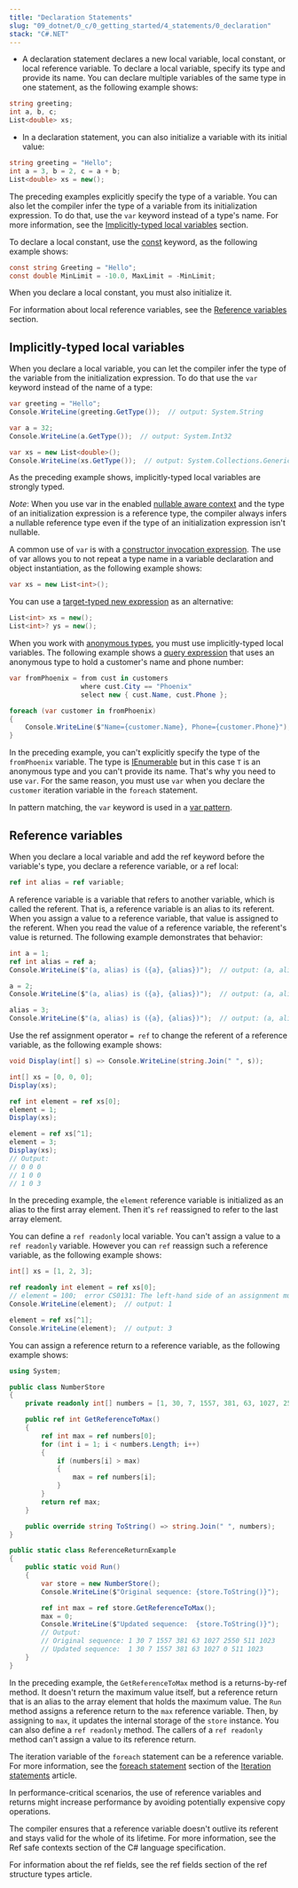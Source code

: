 ```yaml
---
title: "Declaration Statements"
slug: "09_dotnet/0_c/0_getting_started/4_statements/0_declaration"
stack: "C#.NET"
---
```


- A declaration statement declares a new local variable, local constant, or local reference variable. To declare a local variable, specify its type and provide its name. You can declare multiple variables of the same type in one statement, as the following example shows:

```csharp
string greeting;
int a, b, c;
List<double> xs;
```

- In a declaration statement, you can also initialize a variable with its initial value:

```csharp
string greeting = "Hello";
int a = 3, b = 2, c = a + b;
List<double> xs = new();
```

The preceding examples explicitly specify the type of a variable. You can also let the compiler infer the type of a variable from its initialization expression. To do that, use the `var` keyword instead of a type's name. For more information, see the [Implicitly-typed local variables](https://learn.microsoft.com/en-us/09_dotnet/csharp/language-reference/statements/declarations#implicitly-typed-local-variables) section.

To declare a local constant, use the [const](https://learn.microsoft.com/en-us/09_dotnet/csharp/language-reference/keywords/const) keyword, as the following example shows:

```csharp
const string Greeting = "Hello";
const double MinLimit = -10.0, MaxLimit = -MinLimit;
```

When you declare a local constant, you must also initialize it.

For information about local reference variables, see the [Reference variables](https://learn.microsoft.com/en-us/09_dotnet/csharp/language-reference/statements/declarations#reference-variables) section.

## Implicitly-typed local variables

When you declare a local variable, you can let the compiler infer the type of the variable from the initialization expression. To do that use the `var` keyword instead of the name of a type:

```csharp
var greeting = "Hello";
Console.WriteLine(greeting.GetType());  // output: System.String

var a = 32;
Console.WriteLine(a.GetType());  // output: System.Int32

var xs = new List<double>();
Console.WriteLine(xs.GetType());  // output: System.Collections.Generic.List`1[System.Double]
```

As the preceding example shows, implicitly-typed local variables are strongly typed.

_Note_: When you use var in the enabled [nullable aware context](https://learn.microsoft.com/en-us/09_dotnet/csharp/language-reference/builtin-types/nullable-reference-types) and the type of an initialization expression is a reference type, the compiler always infers a nullable reference type even if the type of an initialization expression isn't nullable.

A common use of `var` is with a [constructor invocation expression](https://learn.microsoft.com/en-us/09_dotnet/csharp/language-reference/operators/new-operator#constructor-invocation). The use of var allows you to not repeat a type name in a variable declaration and object instantiation, as the following example shows:

```csharp
var xs = new List<int>();
```

You can use a [target-typed new expression](https://learn.microsoft.com/en-us/09_dotnet/csharp/language-reference/operators/new-operator#target-typed-new) as an alternative:

```csharp
List<int> xs = new();
List<int>? ys = new();
```

When you work with [anonymous types](https://learn.microsoft.com/en-us/09_dotnet/csharp/fundamentals/types/anonymous-types), you must use implicitly-typed local variables. The following example shows a [query expression](https://learn.microsoft.com/en-us/09_dotnet/csharp/language-reference/keywords/query-keywords) that uses an anonymous type to hold a customer's name and phone number:

```csharp
var fromPhoenix = from cust in customers
                  where cust.City == "Phoenix"
                  select new { cust.Name, cust.Phone };

foreach (var customer in fromPhoenix)
{
    Console.WriteLine($"Name={customer.Name}, Phone={customer.Phone}");
}
```

In the preceding example, you can't explicitly specify the type of the `fromPhoenix` variable. The type is [IEnumerable<T>](https://learn.microsoft.com/en-us/09_dotnet/api/system.collections.generic.ienumerable-1) but in this case `T` is an anonymous type and you can't provide its name. That's why you need to use `var`. For the same reason, you must use `var` when you declare the `customer` iteration variable in the `foreach` statement.

In pattern matching, the `var` keyword is used in a [var pattern](https://learn.microsoft.com/en-us/09_dotnet/csharp/language-reference/operators/patterns#var-pattern).

## Reference variables

When you declare a local variable and add the ref keyword before the variable's type, you declare a reference variable, or a ref local:

```csharp
ref int alias = ref variable;
```

A reference variable is a variable that refers to another variable, which is called the referent. That is, a reference variable is an alias to its referent. When you assign a value to a reference variable, that value is assigned to the referent. When you read the value of a reference variable, the referent's value is returned. The following example demonstrates that behavior:

```csharp
int a = 1;
ref int alias = ref a;
Console.WriteLine($"(a, alias) is ({a}, {alias})");  // output: (a, alias) is (1, 1)

a = 2;
Console.WriteLine($"(a, alias) is ({a}, {alias})");  // output: (a, alias) is (2, 2)

alias = 3;
Console.WriteLine($"(a, alias) is ({a}, {alias})");  // output: (a, alias) is (3, 3)
```

Use the ref assignment operator `= ref` to change the referent of a reference variable, as the following example shows:

```csharp
void Display(int[] s) => Console.WriteLine(string.Join(" ", s));

int[] xs = [0, 0, 0];
Display(xs);

ref int element = ref xs[0];
element = 1;
Display(xs);

element = ref xs[^1];
element = 3;
Display(xs);
// Output:
// 0 0 0
// 1 0 0
// 1 0 3
```

In the preceding example, the `element` reference variable is initialized as an alias to the first array element. Then it's `ref` reassigned to refer to the last array element.

You can define a `ref readonly` local variable. You can't assign a value to a `ref readonly` variable. However you can `ref` reassign such a reference variable, as the following example shows:

```csharp
int[] xs = [1, 2, 3];

ref readonly int element = ref xs[0];
// element = 100;  error CS0131: The left-hand side of an assignment must be a variable, property or indexer
Console.WriteLine(element);  // output: 1

element = ref xs[^1];
Console.WriteLine(element);  // output: 3
```

You can assign a reference return to a reference variable, as the following example shows:

```csharp
using System;

public class NumberStore
{
    private readonly int[] numbers = [1, 30, 7, 1557, 381, 63, 1027, 2550, 511, 1023];

    public ref int GetReferenceToMax()
    {
        ref int max = ref numbers[0];
        for (int i = 1; i < numbers.Length; i++)
        {
            if (numbers[i] > max)
            {
                max = ref numbers[i];
            }
        }
        return ref max;
    }

    public override string ToString() => string.Join(" ", numbers);
}

public static class ReferenceReturnExample
{
    public static void Run()
    {
        var store = new NumberStore();
        Console.WriteLine($"Original sequence: {store.ToString()}");

        ref int max = ref store.GetReferenceToMax();
        max = 0;
        Console.WriteLine($"Updated sequence:  {store.ToString()}");
        // Output:
        // Original sequence: 1 30 7 1557 381 63 1027 2550 511 1023
        // Updated sequence:  1 30 7 1557 381 63 1027 0 511 1023
    }
}
```

In the preceding example, the `GetReferenceToMax` method is a returns-by-ref method. It doesn't return the maximum value itself, but a reference return that is an alias to the array element that holds the maximum value. The `Run` method assigns a reference return to the `max` reference variable. Then, by assigning to `max`, it updates the internal storage of the `store` instance. You can also define a `ref readonly` method. The callers of a `ref readonly` method can't assign a value to its reference return.

The iteration variable of the `foreach` statement can be a reference variable. For more information, see the [foreach statement](https://learn.microsoft.com/en-us/09_dotnet/csharp/language-reference/statements/iteration-statements#the-foreach-statement) section of the [Iteration statements](https://learn.microsoft.com/en-us/09_dotnet/csharp/language-reference/statements/iteration-statements) article.

In performance-critical scenarios, the use of reference variables and returns might increase performance by avoiding potentially expensive copy operations.

The compiler ensures that a reference variable doesn't outlive its referent and stays valid for the whole of its lifetime. For more information, see the Ref safe contexts section of the C# language specification.

For information about the ref fields, see the ref fields section of the ref structure types article.
